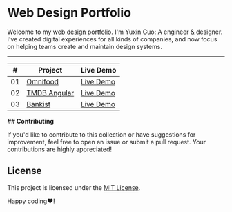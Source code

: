 # Web Design Portfolio

Welcome to my [web design portfolio](https://timothyguo86.github.io/web-design-portfolio/). I'm Yuxin Guo: A engineer &
designer. I've created digital experiences for all kinds of companies, and now focus on helping teams create and
maintain design systems.

---

| #  | Project                                                                             | Live Demo                                                                  |
|:--:|-------------------------------------------------------------------------------------|----------------------------------------------------------------------------|
| 01 | [Omnifood](https://github.com/timothyguo86/web-design-portfolio/tree/main/Omnifood) | [Live Demo](https://timothyguo86.github.io/web-design-portfolio/Omnifood/) |
| 02 | [TMDB Angular](https://github.com/timothyguo86/tmdb-angular)                        | [Live Demo](https://timothyguo86.github.io/tmdb-angular/)                  |
| 03 | [Bankist](https://github.com/timothyguo86/web-design-portfolio/tree/main/Bankist)   | [Live Demo](https://timothyguo86.github.io/web-design-portfolio/Bankist/)  |

**## Contributing**

If you'd like to contribute to this collection or have suggestions for improvement, feel free to open an issue or submit
a pull request. Your contributions are highly appreciated!

## License

This project is licensed under the [MIT License](./LICENSE).

Happy coding❤️!
